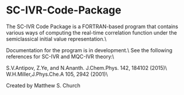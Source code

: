 # SC-IVR-Code-Package
The SC-IVR Code Package is a FORTRAN-based program that contains various ways of computing the real-time correlation function under the semiclassical initial value representation.\\ 

Documentation for the program is in development.\\
See the following references for SC-IVR and MQC-IVR theory:\\

S.V.Antipov, Z.Ye, and N.Ananth. J.Chem.Phys. 142, 184102 (2015)\\
W.H.Miller,J.Phys.Che.A 105, 2942 (2001)\\

Created by Matthew S. Church
